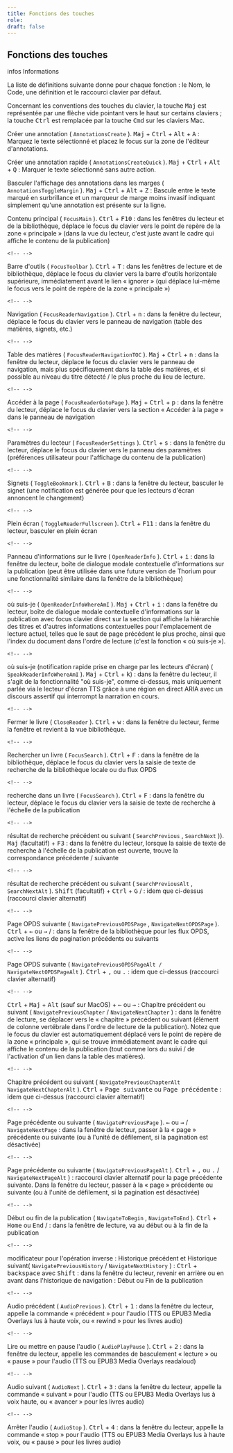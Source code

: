 ```yaml
---
title: Fonctions des touches
role: 
draft: false
---
```


## Fonctions des touches

 infos Informations

La liste de définitions suivante donne pour chaque fonction : le Nom, le Code, une définition et le raccourci clavier par défaut.

Concernant les conventions des touches du clavier, la touche <kbd>Maj</kbd> est représentée par une flèche vide pointant vers le haut sur certains claviers ; la touche <kbd>Ctrl</kbd> est remplacée par la touche <kbd>Cmd</kbd> sur les claviers Mac. 

Créer une annotation ( `AnnotationsCreate` ). <kbd>Maj</kbd> + <kbd>Ctrl</kbd> + <kbd>Alt</kbd> + <kbd>A</kbd> : Marquez le texte sélectionné et placez le focus sur la zone de l'éditeur d'annotations.

Créer une annotation rapide ( `AnnotationsCreateQuick` ). <kbd>Maj</kbd> + <kbd>Ctrl</kbd> + <kbd>Alt</kbd> + <kbd>Q</kbd> : Marquer le texte sélectionné sans autre action.

Basculer l'affichage des annotations dans les marges ( `AnnotationsToggleMargin` ). <kbd>Maj</kbd> + <kbd>Ctrl</kbd> + <kbd>Alt</kbd> + <kbd>Z</kbd> : Bascule entre le texte marqué en surbrillance et un marqueur de marge moins invasif indiquant simplement qu'une annotation est présente sur la ligne.

Contenu principal ( `FocusMain` ). <kbd>Ctrl</kbd> + <kbd>F10</kbd> : dans les fenêtres du lecteur et de la bibliothèque, déplace le focus du clavier vers le point de repère de la zone « principale » (dans la vue du lecteur, c'est juste avant le cadre qui affiche le contenu de la publication)

```{=html}
<!-- -->
```

Barre d'outils ( `FocusToolbar` ). <kbd>Ctrl</kbd> + <kbd>T</kbd> : dans les fenêtres de lecture et de bibliothèque, déplace le focus du clavier vers la barre d'outils horizontale supérieure, immédiatement avant le lien « ignorer » (qui déplace lui-même le focus vers le point de repère de la zone « principale »)

```{=html}
<!-- -->
```

Navigation ( `FocusReaderNavigation` ). <kbd>Ctrl</kbd> + <kbd>n</kbd> : dans la fenêtre du lecteur, déplace le focus du clavier vers le panneau de navigation (table des matières, signets, etc.)

```{=html}
<!-- -->
```

Table des matières ( `FocusReaderNavigationTOC` ). <kbd>Maj</kbd> + <kbd>Ctrl</kbd> + <kbd>n</kbd> : dans la fenêtre du lecteur, déplace le focus du clavier vers le panneau de navigation, mais plus spécifiquement dans la table des matières, et si possible au niveau du titre détecté / le plus proche du lieu de lecture.

```{=html}
<!-- -->
```

Accéder à la page ( `FocusReaderGotoPage` ). <kbd>Maj</kbd> + <kbd>Ctrl</kbd> + <kbd>p</kbd> : dans la fenêtre du lecteur, déplace le focus du clavier vers la section « Accéder à la page » dans le panneau de navigation

```{=html}
<!-- -->
```

Paramètres du lecteur ( `FocusReaderSettings` ). <kbd>Ctrl</kbd> + <kbd>s</kbd> : dans la fenêtre du lecteur, déplace le focus du clavier vers le panneau des paramètres (préférences utilisateur pour l'affichage du contenu de la publication)

```{=html}
<!-- -->
```

Signets ( `ToggleBookmark` ). <kbd>Ctrl</kbd> + <kbd>B</kbd> : dans la fenêtre du lecteur, basculer le signet (une notification est générée pour que les lecteurs d'écran annoncent le changement)

```{=html}
<!-- -->
```

Plein écran ( `ToggleReaderFullscreen` ). <kbd>Ctrl</kbd> + <kbd>F11</kbd> : dans la fenêtre du lecteur, basculer en plein écran

```{=html}
<!-- -->
```

Panneau d'informations sur le livre ( `OpenReaderInfo` ). <kbd>Ctrl</kbd> + <kbd>i</kbd> : dans la fenêtre du lecteur, boîte de dialogue modale contextuelle d'informations sur la publication (peut être utilisée dans une future version de Thorium pour une fonctionnalité similaire dans la fenêtre de la bibliothèque)

```{=html}
<!-- -->
```

où suis-je ( `OpenReaderInfoWhereAmI` ). <kbd>Maj</kbd> + <kbd>Ctrl</kbd> + <kbd>i</kbd> : dans la fenêtre du lecteur, boîte de dialogue modale contextuelle d'informations sur la publication avec focus clavier direct sur la section qui affiche la hiérarchie des titres et d'autres informations contextuelles pour l'emplacement de lecture actuel, telles que le saut de page précédent le plus proche, ainsi que l'index du document dans l'ordre de lecture (c'est la fonction « où suis-je »).

```{=html}
<!-- -->
```

où suis-je (notification rapide prise en charge par les lecteurs d'écran) ( `SpeakReaderInfoWhereAmI` ). <kbd>Maj</kbd> + <kbd>Ctrl</kbd> + <kbd>k</kbd>) : dans la fenêtre du lecteur, il s'agit de la fonctionnalité "où suis-je", comme ci-dessus, mais uniquement parlée via le lecteur d'écran TTS grâce à une région en direct ARIA avec un discours assertif qui interrompt la narration en cours.

```{=html}
<!-- -->
```

Fermer le livre ( `CloseReader` ). <kbd>Ctrl</kbd> + <kbd>w</kbd> : dans la fenêtre du lecteur, ferme la fenêtre et revient à la vue bibliothèque.

```{=html}
<!-- -->
```

Rechercher un livre ( `FocusSearch` ). <kbd>Ctrl</kbd> + <kbd>F</kbd> : dans la fenêtre de la bibliothèque, déplace le focus du clavier vers la saisie de texte de recherche de la bibliothèque locale ou du flux OPDS

```{=html}
<!-- -->
```

recherche dans un livre ( `FocusSearch` ). <kbd>Ctrl</kbd> + <kbd>F</kbd> : dans la fenêtre du lecteur, déplace le focus du clavier vers la saisie de texte de recherche à l'échelle de la publication

```{=html}
<!-- -->
```

résultat de recherche précédent ou suivant ( `SearchPrevious` , `SearchNext` )). <kbd>Maj</kbd> (facultatif) + <kbd>F3</kbd> : dans la fenêtre du lecteur, lorsque la saisie de texte de recherche à l'échelle de la publication est ouverte, trouve la correspondance précédente / suivante

```{=html}
<!-- -->
```

résultat de recherche précédent ou suivant ( `SearchPreviousAlt` , `SearchNextAlt` ). <kbd>Shift</kbd> (facultatif) + <kbd>Ctrl</kbd> + <kbd>G</kbd> / : idem que ci-dessus (raccourci clavier alternatif)

```{=html}
<!-- -->
```

Page OPDS suivante ( `NavigatePreviousOPDSPage` , `NavigateNextOPDSPage` ). <kbd>Ctrl</kbd> + <kbd>←</kbd> ou <kbd>→</kbd> / : dans la fenêtre de la bibliothèque pour les flux OPDS, active les liens de pagination précédents ou suivants

```{=html}
<!-- -->
```

Page OPDS suivante ( `NavigatePreviousOPDSPageAlt / NavigateNextOPDSPageAlt` ). <kbd>Ctrl</kbd> + <kbd>,</kbd> ou <kbd>.</kbd> : idem que ci-dessus (raccourci clavier alternatif)

```{=html}
<!-- -->
```

<kbd>Ctrl</kbd> + <kbd>Maj</kbd> + <kbd>Alt</kbd> (sauf sur MacOS) + <kbd>←</kbd> ou <kbd>→</kbd> : Chapitre précédent ou suivant ( `NavigatePreviousChapter` / `NavigateNextChapter` ) : dans la fenêtre de lecture, se déplacer vers le « chapitre » précédent ou suivant (élément de colonne vertébrale dans l'ordre de lecture de la publication). Notez que le focus du clavier est automatiquement déplacé vers le point de repère de la zone « principale », qui se trouve immédiatement avant le cadre qui affiche le contenu de la publication (tout comme lors du suivi / de l'activation d'un lien dans la table des matières).

```{=html}
<!-- -->
```

Chapitre précédent ou suivant ( `NavigatePreviousChapterAlt` `NavigateNextChapterAlt` ). <kbd>Ctrl</kbd> + <kbd>Page suivante</kbd> ou <kbd>Page précédente</kbd> : idem que ci-dessus (raccourci clavier alternatif)

```{=html}
<!-- -->
```

Page précédente ou suivante ( `NavigatePreviousPage` ). <kbd>←</kbd> ou <kbd>→</kbd> / `NavigateNextPage` : dans la fenêtre du lecteur, passer à la « page » précédente ou suivante (ou à l'unité de défilement, si la pagination est désactivée)

```{=html}
<!-- -->
```

Page précédente ou suivante ( `NavigatePreviousPageAlt` ). <kbd>Ctrl</kbd> + <kbd>,</kbd> ou <kbd>.</kbd> / `NavigateNextPageAlt` ) : raccourci clavier alternatif pour la page précédente suivante. Dans la fenêtre du lecteur, passer à la « page » précédente ou suivante (ou à l'unité de défilement, si la pagination est désactivée)

```{=html}
<!-- -->
```

Début ou fin de la publication ( `NavigateToBegin` , `NavigateToEnd` ). <kbd>Ctrl</kbd> + <kbd>Home</kbd> ou <kbd>End</kbd> / : dans la fenêtre de lecture, va au début ou à la fin de la publication

```{=html}
<!-- -->
```

modificateur pour l'opération inverse : Historique précédent et Historique suivant( `NavigatePreviousHistory` / `NavigateNextHistory` ) : <kbd>Ctrl</kbd> + <kbd>backspace</kbd> avec <kbd>Shift</kbd> : dans la fenêtre du lecteur, revenir en arrière ou en avant dans l'historique de navigation : Début ou Fin de la publication

```{=html}
<!-- -->
```

Audio précédent ( `AudioPrevious` ). <kbd>Ctrl</kbd> + <kbd>1</kbd> : dans la fenêtre du lecteur, appelle la commande « précédent » pour l'audio (TTS ou EPUB3 Media Overlays lus à haute voix, ou « rewind » pour les livres audio)

```{=html}
<!-- -->
```

Lire ou mettre en pause l'audio ( `AudioPlayPause` ). <kbd>Ctrl</kbd> + <kbd>2</kbd> : dans la fenêtre du lecteur, appelle les commandes de basculement « lecture » ou « pause » pour l'audio (TTS ou EPUB3 Media Overlays readaloud)

```{=html}
<!-- -->
```

Audio suivant ( `AudioNext` ). <kbd>Ctrl</kbd> + <kbd>3</kbd> : dans la fenêtre du lecteur, appelle la commande « suivant » pour l'audio (TTS ou EPUB3 Media Overlays lus à voix haute, ou « avancer » pour les livres audio)

```{=html}
<!-- -->
```

Arrêter l'audio ( `AudioStop` ). <kbd>Ctrl</kbd> + <kbd>4</kbd> : dans la fenêtre du lecteur, appelle la commande « stop » pour l'audio (TTS ou EPUB3 Media Overlays lus à haute voix, ou « pause » pour les livres audio)
